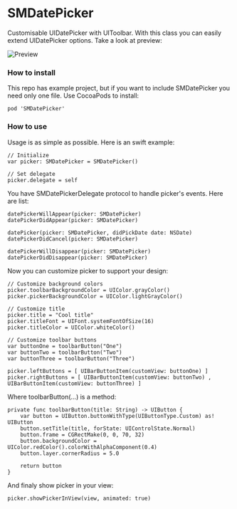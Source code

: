 # SMDatePicker

Customisable UIDatePicker with UIToolbar. With this class you can easily extend UIDatePicker options. Take a look at preview:

![Preview](https://raw.githubusercontent.com/anatoliyv/SMDatePicker/master/Main/SMDatePicker.gif)

### How to install

This repo has example project, but if you want to include SMDatePicker you need only one file. Use CocoaPods to install:

```
pod 'SMDatePicker'
```

### How to use

Usage is as simple as possible. Here is an swift example:

```
// Initialize
var picker: SMDatePicker = SMDatePicker()

// Set delegate
picker.delegate = self
```

You have SMDatePickerDelegate protocol to handle picker's events. Here are list:

```
datePickerWillAppear(picker: SMDatePicker)
datePickerDidAppear(picker: SMDatePicker)
    
datePicker(picker: SMDatePicker, didPickDate date: NSDate)
datePickerDidCancel(picker: SMDatePicker)
    
datePickerWillDisappear(picker: SMDatePicker)
datePickerDidDisappear(picker: SMDatePicker)
```

Now you can customize picker to support your design:

```
// Customize background colors
picker.toolbarBackgroundColor = UIColor.grayColor()
picker.pickerBackgroundColor = UIColor.lightGrayColor()

// Customize title
picker.title = "Cool title"
picker.titleFont = UIFont.systemFontOfSize(16)
picker.titleColor = UIColor.whiteColor()

// Customize toolbar buttons
var buttonOne = toolbarButton("One")
var buttonTwo = toolbarButton("Two")
var buttonThree = toolbarButton("Three")
        
picker.leftButtons = [ UIBarButtonItem(customView: buttonOne) ]
picker.rightButtons = [ UIBarButtonItem(customView: buttonTwo) , UIBarButtonItem(customView: buttonThree) ]
```

Where toolbarButton(...) is a method:

```
private func toolbarButton(title: String) -> UIButton {
    var button = UIButton.buttonWithType(UIButtonType.Custom) as! UIButton
    button.setTitle(title, forState: UIControlState.Normal)
    button.frame = CGRectMake(0, 0, 70, 32)
    button.backgroundColor = UIColor.redColor().colorWithAlphaComponent(0.4)
    button.layer.cornerRadius = 5.0
        
    return button
}
```

And finaly show picker in your view:

```
picker.showPickerInView(view, animated: true)
```
